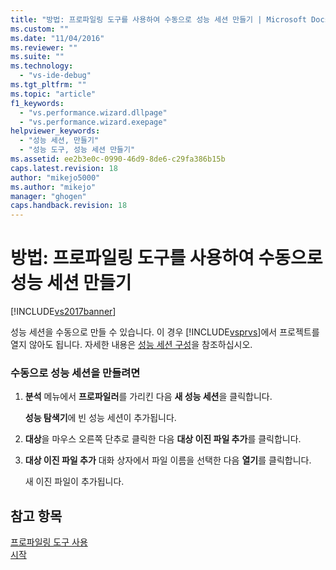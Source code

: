 ```yaml
---
title: "방법: 프로파일링 도구를 사용하여 수동으로 성능 세션 만들기 | Microsoft Docs"
ms.custom: ""
ms.date: "11/04/2016"
ms.reviewer: ""
ms.suite: ""
ms.technology: 
  - "vs-ide-debug"
ms.tgt_pltfrm: ""
ms.topic: "article"
f1_keywords: 
  - "vs.performance.wizard.dllpage"
  - "vs.performance.wizard.exepage"
helpviewer_keywords: 
  - "성능 세션, 만들기"
  - "성능 도구, 성능 세션 만들기"
ms.assetid: ee2b3e0c-0990-46d9-8de6-c29fa386b15b
caps.latest.revision: 18
author: "mikejo5000"
ms.author: "mikejo"
manager: "ghogen"
caps.handback.revision: 18
---
```

# 방법: 프로파일링 도구를 사용하여 수동으로 성능 세션 만들기
[!INCLUDE[vs2017banner](../code-quality/includes/vs2017banner.md)]

성능 세션을 수동으로 만들 수 있습니다.  이 경우 [!INCLUDE[vsprvs](../code-quality/includes/vsprvs_md.md)]에서 프로젝트를 열지 않아도 됩니다.  자세한 내용은 [성능 세션 구성](../profiling/configuring-performance-sessions.md)을 참조하십시오.  
  
### 수동으로 성능 세션을 만들려면  
  
1.  **분석** 메뉴에서 **프로파일러**를 가리킨 다음 **새 성능 세션**을 클릭합니다.  
  
     **성능 탐색기**에 빈 성능 세션이 추가됩니다.  
  
2.  **대상**을 마우스 오른쪽 단추로 클릭한 다음 **대상 이진 파일 추가**를 클릭합니다.  
  
3.  **대상 이진 파일 추가** 대화 상자에서 파일 이름을 선택한 다음 **열기**를 클릭합니다.  
  
     새 이진 파일이 추가됩니다.  
  
## 참고 항목  
 [프로파일링 도구 사용](../profiling/performance-explorer.md)   
 [시작](../profiling/getting-started-with-performance-tools.md)